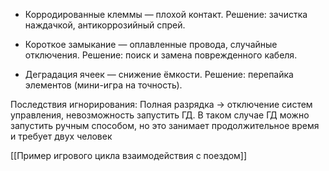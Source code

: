 

- Корродированные клеммы — плохой контакт. Решение: зачистка наждачкой, антикоррозийный спрей.
    
- Короткое замыкание — оплавленные провода, случайные отключения. Решение: поиск и замена поврежденного кабеля.
    
- Деградация ячеек — снижение ёмкости. Решение: перепайка элементов (мини-игра на точность).
    

Последствия игнорирования: Полная разрядка → отключение систем управления, невозможность запустить ГД. В таком случае ГД можно запустить ручным способом, но это занимает продолжительное время и требует двух человек


[[Пример игрового цикла взаимодействия с поездом]]

